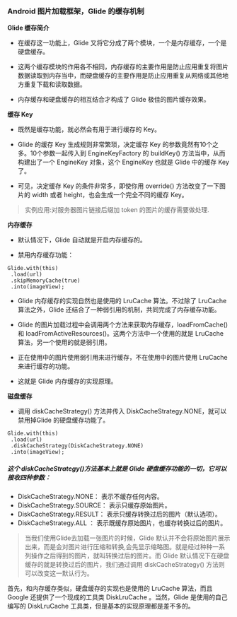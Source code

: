 ### Android 图片加载框架，Glide 的缓存机制

**Glide 缓存简介**
- 在缓存这一功能上，Glide 又将它分成了两个模块，一个是内存缓存，一个是硬盘缓存。

- 这两个缓存模块的作用各不相同，内存缓存的主要作用是防止应用重复将图片数据读取到内存当中，而硬盘缓存的主要作用是防止应用重复从网络或其他地方重复下载和读取数据。

- 内存缓存和硬盘缓存的相互结合才构成了 Glide 极佳的图片缓存效果。

**缓存 Key**
- 既然是缓存功能，就必然会有用于进行缓存的 Key。

- Glide 的缓存 Key 生成规则非常繁琐，决定缓存 Key 的参数竟然有10个之多。10个参数一起传入到 EngineKeyFactory 的 buildKey() 方法当中，从而构建出了一个 EngineKey 对象，这个 EngineKey 也就是 Glide 中的缓存 Key 了。

- 可见，决定缓存 Key 的条件非常多，即使你用 override() 方法改变了一下图片的 width 或者 height，也会生成一个完全不同的缓存 Key。
>实例应用:对服务器图片链接后缀加 token 的图片的缓存需要做处理.

**内存缓存**
- 默认情况下，Glide 自动就是开启内存缓存的。

- 禁用内存缓存功能：

```
Glide.with(this)
 .load(url)
 .skipMemoryCache(true)
 .into(imageView);

```

- Glide 内存缓存的实现自然也是使用的 LruCache 算法。不过除了 LruCache 算法之外，Glide 还结合了一种弱引用的机制，共同完成了内存缓存功能。

- Glide 的图片加载过程中会调用两个方法来获取内存缓存，loadFromCache() 和 loadFromActiveResources()。这两个方法中一个使用的就是 LruCache 算法，另一个使用的就是弱引用。

- 正在使用中的图片使用弱引用来进行缓存，不在使用中的图片使用 LruCache 来进行缓存的功能。

- 这就是 Glide 内存缓存的实现原理。

**磁盘缓存**
- 调用 diskCacheStrategy() 方法并传入 DiskCacheStrategy.NONE，就可以禁用掉Glide 的硬盘缓存功能了。

```
Glide.with(this)
 .load(url)
 .diskCacheStrategy(DiskCacheStrategy.NONE)
 .into(imageView);

```

##### 这个 diskCacheStrategy()方法基本上就是 Glide 硬盘缓存功能的一切，它可以接收四种参数：

*   DiskCacheStrategy.NONE： 表示不缓存任何内容。
*   DiskCacheStrategy.SOURCE： 表示只缓存原始图片。
*   DiskCacheStrategy.RESULT： 表示只缓存转换过后的图片（默认选项）。
*   DiskCacheStrategy.ALL ： 表示既缓存原始图片，也缓存转换过后的图片。

>当我们使用Glide去加载一张图片的时候，Glide 默认并不会将原始图片展示出来，而是会对图片进行压缩和转换,会先显示缩略图。就是经过种种一系列操作之后得到的图片，就叫转换过后的图片。而 Glide 默认情况下在硬盘缓存的就是转换过后的图片，我们通过调用 diskCacheStrategy() 方法则可以改变这一默认行为。

首先，和内存缓存类似，硬盘缓存的实现也是使用的 LruCache 算法，而且 Google 还提供了一个现成的工具类 DiskLruCache 。当然，Glide 是使用的自己编写的 DiskLruCache 工具类，但是基本的实现原理都是差不多的。
